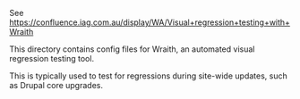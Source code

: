 See https://confluence.iag.com.au/display/WA/Visual+regression+testing+with+Wraith

This directory contains config files for Wraith, an automated visual regression testing tool.

This is typically used to test for regressions during site-wide updates, such as Drupal core upgrades.

